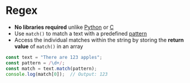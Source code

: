 # Regex

- **No libraries required** unlike [Python](computer-science/docs/python/regex.md) or [C](contents-c.md)
- Use `match()` to match a text with a predefined [pattern](computer-science/docs/basics/regex.md)
- Access the individual matches within the string by storing the **return value** of `match()` in an array

```javascript
const text = "There are 123 apples";
const pattern = /\d+/;
const match = text.match(pattern);
console.log(match[0]);  // Output: 123
```
